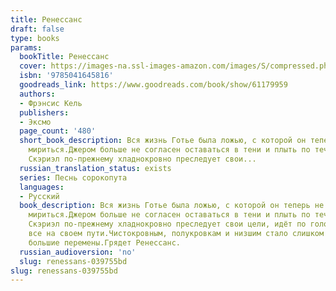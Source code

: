 ```yaml
---
title: Ренессанс
draft: false
type: books
params:
  bookTitle: Ренессанс
  cover: https://images-na.ssl-images-amazon.com/images/S/compressed.photo.goodreads.com/books/1653727911i/61179959.jpg
  isbn: '9785041645816'
  goodreads_link: https://www.goodreads.com/book/show/61179959
  authors:
  - Фрэнсис Кель
  publishers:
  - Эксмо
  page_count: '480'
  short_book_description: Вся жизнь Готье была ложью, с которой он теперь не собирается
    мириться.Джером больше не согласен оставаться в тени и плыть по течению.И только
    Скэриэл по-прежнему хладнокровно преследует свои...
  russian_translation_status: exists
  series: Песнь сорокопута
  languages:
  - Русский
  book_description: Вся жизнь Готье была ложью, с которой он теперь не собирается
    мириться.Джером больше не согласен оставаться в тени и плыть по течению.И только
    Скэриэл по-прежнему хладнокровно преследует свои цели, идёт по головам, сметая
    все на своем пути.Чистокровным, полукровкам и низшим стало слишком тесно в Октавии.Грядут
    большие перемены.Грядет Ренессанс.
  russian_audioversion: 'no'
  slug: renessans-039755bd
slug: renessans-039755bd
---
```


